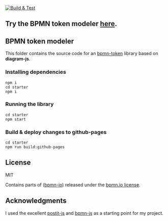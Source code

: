 [![Build & Test](https://github.com/timKraeuter/bpmn-token/actions/workflows/ci.yml/badge.svg)](https://github.com/timKraeuter/object-diagram-modeler/actions/workflows/ci.yml)

## Try the BPMN token modeler [here](https://timkraeuter.com/object-diagram-modeler/).

## BPMN token modeler

This folder contains the source code for an [bpmn-token](https://timkraeuter.com/object-diagram-modeler/) library based on **diagram-js**.

### Installing dependencies

```console
npm i
cd starter
npm i
```

### Running the library

```console
cd starter
npm start
```

### Build & deploy changes to github-pages

```console
cd starter
npm run build:github-pages
```

## License

MIT

Contains parts of ([bpmn-io](https://github.com/bpmn-io)) released under the [bpmn.io license](http://bpmn.io/license).

## Acknowledgments

I used the excellent [postit-js](https://github.com/pinussilvestrus/postit-js) and [bpmn-js](https://github.com/bpmn-io/bpmn-js) as a starting point for my project.

